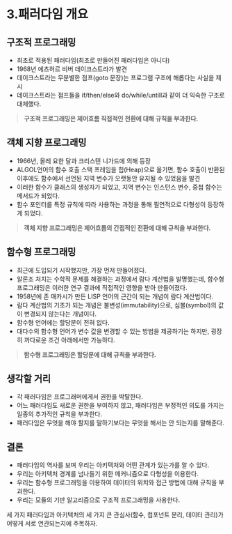 # 3.패러다임 개요
## 구조적 프로그래밍
 - 최초로 적용된 패러다임(최초로 만들어진 패러다임은 아니다)
 - 1968년 에츠허르 비버 데이크스트라가 발견
 - 데이크스트라는 무분별한 점프(goto 문장)는 프로그램 구조에 해롭다는 사실을 제시
 - 데이크스트라는 점프들을 if/then/else와 do/while/untill과 같이 더 익숙한 구조로 대체했다.
> **구조적 프로그래밍은 제어흐름 직접적인 전환에 대해 규칙을 부과한다.**

## 객체 지향 프로그래밍
 - 1966년, 올레 요한 달과 크리스텐 니가드에 의해 등장
 - ALGOL언어의 함수 호출 스택 프레임을 힙(Heap)으로 옮기면, 함수 호출이 반환된 이후에도 함수에서 선언된 지역 변수가 오랫동안 유지될 수 있었음을 발견
 - 이러한 함수가 클래스의 생성자가 되었고, 지역 변수는 인스턴스 변수, 중첩 함수는 메서드가 되었다.
 - 함수 포인터를 특정 규칙에 따라 사용하는 과정을 통해 필연적으로 다형성이 등장하게 되었다.
> **객체 지향 프로그래밍은 제어흐름의 간접적인 전환에 대해 규칙을 부과한다.**

## 함수형 프로그래밍
 - 최근에 도입되기 시작했지만, 가장 먼저 만들어졌다.
 - 알론조 처치는 수학적 문제를 해결하는 과정에서 람다 계산법을 발명했는데, 함수형 프로그래밍은 이러한 연구 결과에 직접적인 영향을 받아 만들어졌다.
 - 1958년에 존 매카시가 만든 LISP 언어의 근간이 되는 개념이 람다 계산법이다.
 - 람다 계산법의 기초가 되는 개념은 불변성(immutability)으로, 심볼(symbol)의 값이 변경되지 않는다는 개념이다.
 - 함수형 언어에는 할당문이 전혀 없다.
 - 대다수의 함수형 언어가 변수 값을 변경할 수 있는 방법을 제공하기는 하지만, 굉장히 까다로운 조건 아래에서만 가능하다.
> **함수형 프로그래밍은 할당문에 대해 규칙을 부과한다.**

## 생각할 거리
 - 각 패러다임은 프로그래머에게서 권한을 박탈한다.
 - 어느 패러다임도 새로운 권한을 부여하지 않고, 패러다임은 부정적인 의도를 가지는 일종의 추가적인 규칙을 부과한다.
 - 패러다임은 무엇을 해야 할지를 말하기보다는 무엇을 해서는 안 되는지를 말해준다.

## 결론
 - 패러다임의 역사를 보며 우리는 아키텍처와 어떤 관계가 있는가를 알 수 있다.
 - 우리는 아키텍처 경계를 넘나들기 위한 메커니즘으로 다형성을 이용한다.
 - 우리는 함수형 프로그래밍을 이용하여 데이터의 위치와 접근 방법에 대해 규칙을 부과한다.
 - 우리는 모듈의 기반 알고리즘으로 구조적 프로그래밍을 사용한다.

세 가지 패러다임과 아키텍처의 세 가지 큰 관심사(함수, 컴포넌트 분리, 데이터 관리)가 어떻게 서로 연관되는지에 주목하자.
